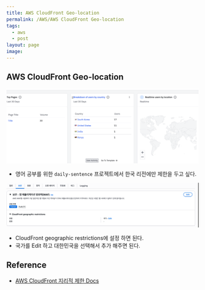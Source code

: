 ```yaml
---
title: AWS CloudFront Geo-location
permalink: /AWS/AWS CloudFront Geo-location
tags:
  - aws
  - post
layout: page
image:
---
```


## AWS CloudFront Geo-location

![](/assets/aws-lambda-20.png)

- 영어 공부를 위한 `daily-sentence` 프로젝트에서 한국 리전에만 제한을 두고 싶다.

![](/assets/aws-lambda-21.png)

- CloudFront geographic restrictions에 설정 하면 된다.
- 국가를 Edit 하고 대한민국을 선택해서 추가 해주면 된다.

## Reference

- [AWS CloudFront 지리적 제한 Docs](https://docs.aws.amazon.com/ko_kr/AmazonCloudFront/latest/DeveloperGuide/georestrictions.html#georestrictions-cloudfront) 

